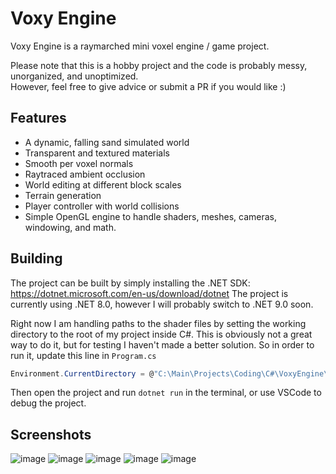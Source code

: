 # Voxy Engine

Voxy Engine is a raymarched mini voxel engine / game project. 

Please note that this is a hobby project and the code is probably messy, unorganized, and unoptimized.
<br>
However, feel free to give advice or submit a PR if you would like :)

## Features
- A dynamic, falling sand simulated world
- Transparent and textured materials
- Smooth per voxel normals
- Raytraced ambient occlusion
- World editing at different block scales
- Terrain generation
- Player controller with world collisions
- Simple OpenGL engine to handle shaders, meshes, cameras, windowing, and math.

## Building

The project can be built by simply installing the .NET SDK: https://dotnet.microsoft.com/en-us/download/dotnet
The project is currently using .NET 8.0, however I will probably switch to .NET 9.0 soon.

Right now I am handling paths to the shader files by setting the working directory to the root of my project inside C#. This is obviously not a great way to do it, but for testing I haven't made a better solution.
So in order to run it, update this line in `Program.cs`
```csharp
Environment.CurrentDirectory = @"C:\Main\Projects\Coding\C#\VoxyEngine\src";
```

Then open the project and run `dotnet run` in the terminal, or use VSCode to debug the project.

## Screenshots

![image](https://github.com/user-attachments/assets/a3f1d0b1-31e4-4687-8482-e79f02436887)
![image](https://github.com/user-attachments/assets/a2f4f563-2c18-4c77-9832-03b069341d8a)
![image](https://github.com/user-attachments/assets/c4474e70-0fba-400f-b45b-b788143ee649)
![image](https://github.com/user-attachments/assets/78e2dd56-b4de-47ff-8a44-367a0da99f69)
![image](https://github.com/user-attachments/assets/4e66f017-f9ab-4e38-9749-d5230ff1b7f3)
